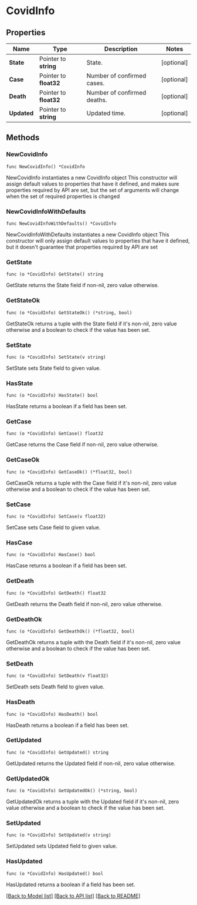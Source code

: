 # CovidInfo

## Properties

Name | Type | Description | Notes
------------ | ------------- | ------------- | -------------
**State** | Pointer to **string** | State. | [optional] 
**Case** | Pointer to **float32** | Number of confirmed cases. | [optional] 
**Death** | Pointer to **float32** | Number of confirmed deaths. | [optional] 
**Updated** | Pointer to **string** | Updated time. | [optional] 

## Methods

### NewCovidInfo

`func NewCovidInfo() *CovidInfo`

NewCovidInfo instantiates a new CovidInfo object
This constructor will assign default values to properties that have it defined,
and makes sure properties required by API are set, but the set of arguments
will change when the set of required properties is changed

### NewCovidInfoWithDefaults

`func NewCovidInfoWithDefaults() *CovidInfo`

NewCovidInfoWithDefaults instantiates a new CovidInfo object
This constructor will only assign default values to properties that have it defined,
but it doesn't guarantee that properties required by API are set

### GetState

`func (o *CovidInfo) GetState() string`

GetState returns the State field if non-nil, zero value otherwise.

### GetStateOk

`func (o *CovidInfo) GetStateOk() (*string, bool)`

GetStateOk returns a tuple with the State field if it's non-nil, zero value otherwise
and a boolean to check if the value has been set.

### SetState

`func (o *CovidInfo) SetState(v string)`

SetState sets State field to given value.

### HasState

`func (o *CovidInfo) HasState() bool`

HasState returns a boolean if a field has been set.

### GetCase

`func (o *CovidInfo) GetCase() float32`

GetCase returns the Case field if non-nil, zero value otherwise.

### GetCaseOk

`func (o *CovidInfo) GetCaseOk() (*float32, bool)`

GetCaseOk returns a tuple with the Case field if it's non-nil, zero value otherwise
and a boolean to check if the value has been set.

### SetCase

`func (o *CovidInfo) SetCase(v float32)`

SetCase sets Case field to given value.

### HasCase

`func (o *CovidInfo) HasCase() bool`

HasCase returns a boolean if a field has been set.

### GetDeath

`func (o *CovidInfo) GetDeath() float32`

GetDeath returns the Death field if non-nil, zero value otherwise.

### GetDeathOk

`func (o *CovidInfo) GetDeathOk() (*float32, bool)`

GetDeathOk returns a tuple with the Death field if it's non-nil, zero value otherwise
and a boolean to check if the value has been set.

### SetDeath

`func (o *CovidInfo) SetDeath(v float32)`

SetDeath sets Death field to given value.

### HasDeath

`func (o *CovidInfo) HasDeath() bool`

HasDeath returns a boolean if a field has been set.

### GetUpdated

`func (o *CovidInfo) GetUpdated() string`

GetUpdated returns the Updated field if non-nil, zero value otherwise.

### GetUpdatedOk

`func (o *CovidInfo) GetUpdatedOk() (*string, bool)`

GetUpdatedOk returns a tuple with the Updated field if it's non-nil, zero value otherwise
and a boolean to check if the value has been set.

### SetUpdated

`func (o *CovidInfo) SetUpdated(v string)`

SetUpdated sets Updated field to given value.

### HasUpdated

`func (o *CovidInfo) HasUpdated() bool`

HasUpdated returns a boolean if a field has been set.


[[Back to Model list]](../README.md#documentation-for-models) [[Back to API list]](../README.md#documentation-for-api-endpoints) [[Back to README]](../README.md)


